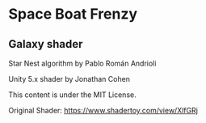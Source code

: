 # Space Boat Frenzy

## Galaxy shader
Star Nest algorithm by Pablo Román Andrioli

Unity 5.x shader by Jonathan Cohen

This content is under the MIT License.


Original Shader:
https://www.shadertoy.com/view/XlfGRj
